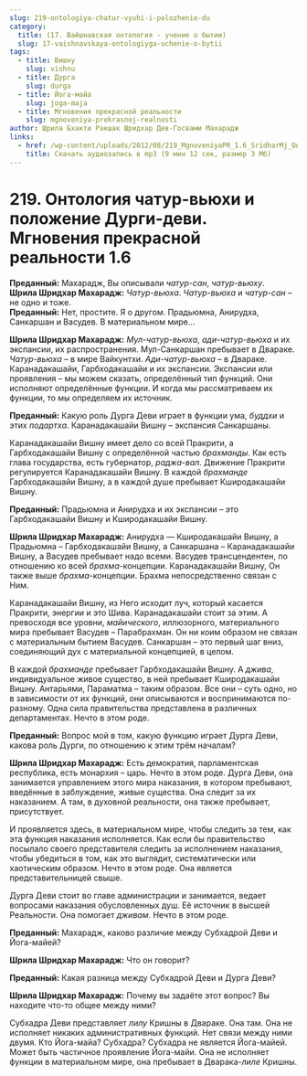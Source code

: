 ```yaml
---
slug: 219-ontologiya-chatur-vyuhi-i-polozhenie-du
category:
  title: (17. Вайшнавская онтология - учение о бытии)
  slug: 17-vaishnavskaya-ontologiyga-uchenie-o-bytii
tags:
  - title: Вишну
    slug: vishnu
  - title: Дурга
    slug: durga
  - title: Йога-майа
    slug: joga-maja
  - title: Мгновения прекрасной реальности
    slug: mgnoveniya-prekrasnoj-realnosti
author: Шрила Бхакти Ракшак Шридхар Дев-Госвами Махарадж
links:
  - href: /wp-content/uploads/2012/08/219_MgnoveniyaPR_1.6_SridharMj_Ontologiya_chatur-vyuhi_i_poloоeniye_Durgi-devi.mp3
    title: Скачать аудиозапись в mp3 (9 мин 12 сек, размер 3 Мб)
---
```


# 219. Онтология чатур-вьюхи и положение Дурги-деви. Мгновения прекрасной реальности 1.6

**Преданный:** Махарадж, Вы описывали *чатур-сан*, *чатур-вьюху*.\
**Шрила Шридхар Махарадж:** *Чатур-вьюха*. *Чатур-вьюха* и *чатур-сан* – не одно и тоже.\
**Преданный:** Нет, простите. Я о другом. Прадьюмна, Анирудха, Санкаршан и Васудев. В материальном мире…

**Шрила Шридхар Махарадж:** *Мул-чатур-вьюха*, *ади-чатур-вьюха* и их экспансии, их распространения. Мул-Санкаршан пребывает в Двараке. *Чатур-вьюха* – в мире Вайкунтхи. *Ади-чатур-вьюха* – в Двараке. Каранадакашайи, Гарбходакашайи и их экспансии. Экспансии или проявления – мы можем сказать, определённый тип функций. Они исполняют определённые функции. И когда мы рассматриваем их функции, то мы определяем их источник.

**Преданный:** Какую роль Дурга Деви играет в функции ума, *буддхи* и этих *подартха*. Каранадакашайи Вишну – экспансия Санкаршаны.

Каранадакашайи Вишну имеет дело со всей Пракрити, а Гарбходакашайи Вишну с определённой частью *брахманды*. Как есть глава государства, есть губернатор, *раджа-вал*. Движение Пракрити регулируется Каранадакашайи Вишну. В каждой *брахманде* Гарбходакашайи Вишну, а в каждой душе пребывает Кширодакашайи Вишну.

**Преданный:** Прадьюмна и Анирудха и их экспансии – это Гарбходакашайи Вишну и Кширодакашайи Вишну.

**Шрила Шридхар Махарадж:** Анирудха — Кширодакашайи Вишну, а Прадьюмна – Гарбходакашайи Вишну, а Санкаршана – Каранадакашайи Вишну, а Васудев пребывает надо всеми. Васудев трансцендентен, по отношению ко всей *брахма*-концепции. Каранадакашайи Вишну, Он также выше *брахма*-концепции. Брахма непосредственно связан с Ним.

Каранадакашайи Вишну, из Него исходит луч, который касается Пракрити, энергии и это Шива. Каранадакашайи стоит за этим. А превосходя все уровни, *майического*, иллюзорного, материального мира пребывает Васудев – Парабрахман. Он ни коим образом не связан с материальным бытием Васудев. Санкаршан – это первый шаг вниз, соединяющий дух с материальной концепцией, в целом.

В каждой *брахманде* пребывает Гарбходакашайи Вишну. А *джива*, индивидуальное живое существо, в ней пребывает Кширодакашайи Вишну. Антарьями, Параматма – таким образом. Все они – суть одно, но в зависимости от их функций, они описываются и воспринимаются по-разному. Одна сила правительства представлена в различных департаментах. Нечто в этом роде.

**Преданный:** Вопрос мой в том, какую функцию играет Дурга Деви, какова роль Дурги, по отношению к этим трём началам?

**Шрила Шридхар Махарадж:** Есть демократия, парламентская республика, есть монархия – царь. Нечто в этом роде. Дурга Деви, она занимается управлением этого мира наказания, в котором пребывают, введённые в заблуждение, живые существа. Она следит за их наказанием. А там, в духовной реальности, она также пребывает, присутствует.

И проявляется здесь, в материальном мире, чтобы следить за тем, как эта функция наказания исполняется. Как если бы правительство посылало своего представителя следить за исполнением наказания, чтобы убедиться в том, как это выглядит, систематически или хаотическим образом. Нечто в этом роде. Она является представительницей свыше.

Дурга Деви стоит во главе администрации и занимается, ведает вопросами наказания обусловленных душ. Её источник в высшей Реальности. Она помогает *дживам*. Нечто в этом роде.

**Преданный:** Махарадж, каково различие между Субхадрой Деви и Йога-майей?

**Шрила Шридхар Махарадж:** Что он говорит?

**Преданный:** Какая разница между Субхадрой Деви и Дурга Деви?

**Шрила Шридхар Махарадж:** Почему вы задаёте этот вопрос? Вы находите что-то общее между ними?

Субхадра Деви представляет *лилу* Кришны в Двараке. Она там. Она не исполняет никаких административных функций. Нет связи между ними двумя. Кто Йога-майа? Субхадра? Субхадра не является Йога-майей. Может быть частичное проявление Йога-майи. Она не исполняет функции в материальном мире, она пребывает в Дварака-*лиле* Кришны.

